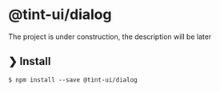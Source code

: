 # @tint-ui/dialog

The project is under construction, the description will be later

## ❯ Install

```
$ npm install --save @tint-ui/dialog
```
